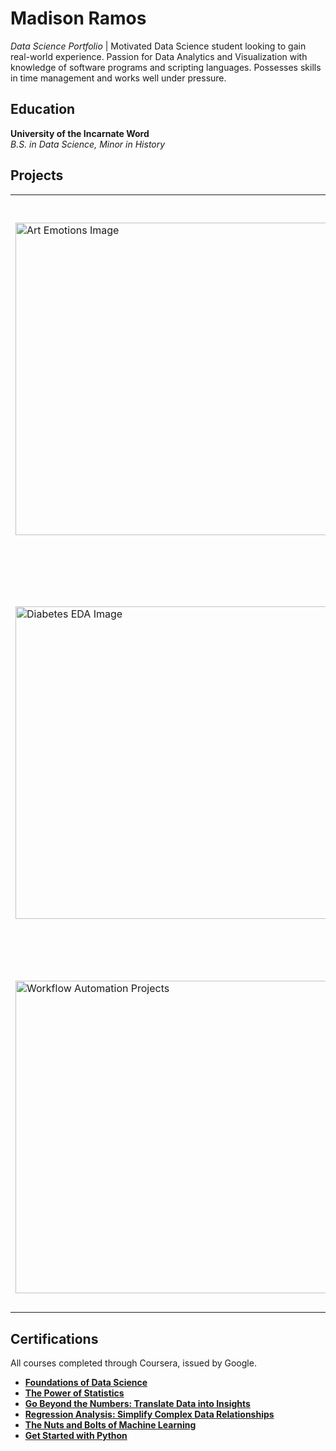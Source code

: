 # Madison Ramos
*Data Science Portfolio* | Motivated Data Science student looking to gain real-world experience. Passion for Data Analytics and Visualization with knowledge of software programs and scripting languages. Possesses skills in time management and works well under pressure.

## Education
**University of the Incarnate Word**  
*B.S. in Data Science, Minor in History*  

## Projects

<table>
  <tr>
    <td>
      <img src="" alt="Art Emotions Image" width="500">
    </td>
    <td>
      <h3> <a  href = "https://github.com/natalie-ava/ArtEmotions">Art Emotions</a></h3>
      <p>ArtEmotions aims to predict emotional responses to artworks by analyzing features such as art period, creation year, medium, and subject focus. Building upon the <a href="https://saifmohammad.com/WebPages/wikiartemotions.html">WikiArt Emotions dataset</a>, which comprises 4,105 artworks annotated for emotions evoked in observers, this project refines the data and develops a predictive model to classify viewer reactions as positive, negative, or mixed.
 </p>
  </tr>
  <tr>
  <td>
    <img src="" alt="Diabetes EDA Image" width="500">
  </td>
  <td>
    <h3><a href="https://github.com/natalie-ava/portfolio/tree/main/EDA_diabetes">Diabetes & Fracture Prevalence EDA</a></h3>
    <p>
      This exploratory data analysis focuses on the relationship between diabetes, age, fracture prevalence, and bone health in a male population in San Antonio, TX. Health-related datasets were merged and processed using Python to identify diabetic and fracture status. These insights highlight age and race based health disparities and support broader public health recommendations.
    </p>
  </td>
</tr>
  <tr>
  <td>
    <img src="" alt="Workflow Automation Projects" width="500">
  </td>
  <td>
    <h3><a href="https://github.com/natalie-ava/workflow_automation/tree/main"> Workflow Automation with Python (DATA 2399)</a></h3>
    <p>
      A collection of projects developed for a university course on workflow automation. Topics include web scraping, email automation, Excel scripting, GUI interaction, and OCR-based translation. These projects demonstrate experience using Python to automate real-world tasks in creative ways.
    </p>
  </td>
</tr>
</table>

## Certifications

All courses completed through Coursera, issued by Google.

- [**Foundations of Data Science**](https://www.coursera.org/account/accomplishments/verify/D882BUBWTMLG)
- [**The Power of Statistics**](https://www.coursera.org/account/accomplishments/verify/1JAISE85ZFB0)
- [**Go Beyond the Numbers: Translate Data into Insights**](https://www.coursera.org/account/accomplishments/verify/L6WRCEEN8FI0)
- [**Regression Analysis: Simplify Complex Data Relationships**](https://www.coursera.org/account/accomplishments/verify/2M2C884868L7)
- [**The Nuts and Bolts of Machine Learning**](https://www.coursera.org/account/accomplishments/verify/1TSCMKJSR1X3)
- [**Get Started with Python**](https://www.coursera.org/account/accomplishments/verify/APFTMLZAN1HR)
